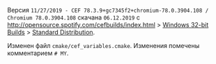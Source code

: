 Версия `11/27/2019 - CEF 78.3.9+gc7345f2+chromium-78.0.3904.108 / Chromium 78.0.3904.108`
скачана `06.12.2019` с <http://opensource.spotify.com/cefbuilds/index.html> >
[Windows 32-bit Builds](http://opensource.spotify.com/cefbuilds/index.html#windows32_builds) >
[Standard Distribution](http://opensource.spotify.com/cefbuilds/cef_binary_78.3.9%2Bgc7345f2%2Bchromium-78.0.3904.108_windows32.tar.bz2).

Изменен файл `cmake/cef_variables.cmake`. Изменения помечены комментарием `# MY`.
